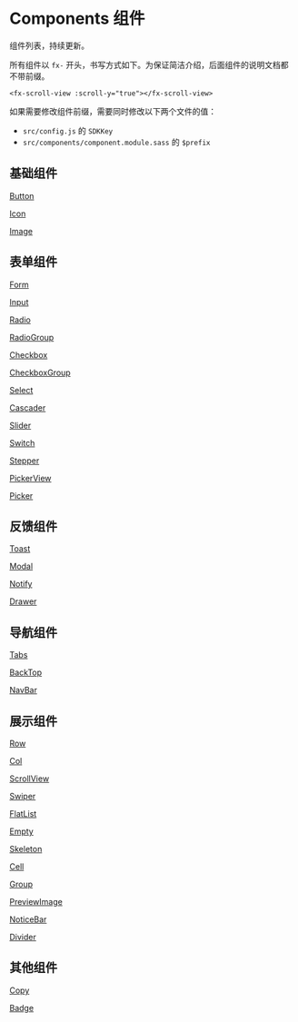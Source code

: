 # Components 组件

组件列表，持续更新。

所有组件以 `fx-` 开头，书写方式如下。为保证简洁介绍，后面组件的说明文档都不带前缀。

```
<fx-scroll-view :scroll-y="true"></fx-scroll-view>
```

如果需要修改组件前缀，需要同时修改以下两个文件的值：

- `src/config.js` 的 `SDKKey`
- `src/components/component.module.sass` 的 `$prefix`

## <a name="Basic">基础组件</a>

[Button](./components/README.Button.md)

[Icon](./components/README.Icon.md)

[Image](./components/README.Image.md)

## <a name="Form">表单组件</a>

[Form](./components/README.Form.md)

[Input](./components/README.Input.md)

[Radio](./components/README.Radio.md)

[RadioGroup](./components/README.RadioGroup.md)

[Checkbox](./components/README.Checkbox.md)

[CheckboxGroup](./components/README.CheckboxGroup.md)

[Select](./components/README.Select.md)

[Cascader](./components/README.Cascader.md)

[Slider](./components/README.Slider.md)

[Switch](./components/README.Switch.md)

[Stepper](./components/README.Stepper.md)

[PickerView](./components/README.PickerView.md)

[Picker](./components/README.Picker.md)

## <a name="Feedback">反馈组件</a>

[Toast](./components/README.Toast.md)

[Modal](./components/README.Modal.md)

[Notify](./components/README.Notify.md)

[Drawer](./components/README.Drawer.md)

## <a name="Navigation">导航组件</a>

[Tabs](./components/README.Tabs.md)

[BackTop](./components/README.BackTop.md)

[NavBar](./components/README.NavBar.md)

## <a name="Show">展示组件</a>

[Row](./components/README.Row.md)

[Col](./components/README.Col.md)

[ScrollView](./components/README.ScrollView.md)

[Swiper](./components/README.Swiper.md)

[FlatList](./components/README.FlatList.md)

[Empty](./components/README.Empty.md)

[Skeleton](./components/README.Skeleton.md)

[Cell](./components/README.Cell.md)

[Group](./components/README.Group.md)

[PreviewImage](./components/README.PreviewImage.md)

[NoticeBar](./components/README.NoticeBar.md)

[Divider](./components/README.Divider.md)

## <a name="Other">其他组件</a>

[Copy](./components/README.Copy.md)

[Badge](./components/README.Badge.md)

